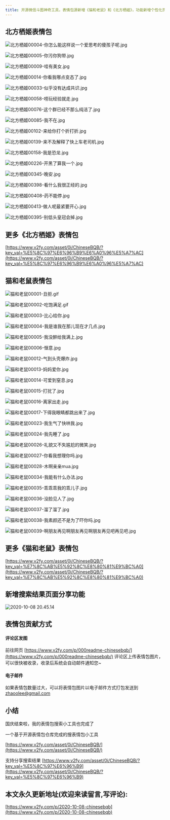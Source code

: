 ```yaml
---
title: 开源微信斗图神奇工具，表情包源新增《猫和老鼠》和《北方栖姬》，功能新增个性化页面分享，贡献方式更新
---
```




## 北方栖姬表情包

![北方栖姬00004-你怎么能这样说一个爱思考的傻孩子呢.jpg](https://www.v2fy.com/asset/0i/jikemiji/jikemiji-md/2020-10-08-chinesebqb.assets/1240.jpeg)


![北方栖姬00005-你污你狗带.jpg](https://www.v2fy.com/asset/0i/jikemiji/jikemiji-md/2020-10-08-chinesebqb.assets/1240-20201008204323916.jpeg)


![北方栖姬00009-哇有美女.jpg](https://www.v2fy.com/asset/0i/jikemiji/jikemiji-md/2020-10-08-chinesebqb.assets/1240-20201008204323815.jpeg)


![北方栖姬00014-你看我哪点变态了.jpg](https://www.v2fy.com/asset/0i/jikemiji/jikemiji-md/2020-10-08-chinesebqb.assets/1240-20201008204323835.jpeg)



![北方栖姬00033-似乎没有达成共识.jpg](https://www.v2fy.com/asset/0i/jikemiji/jikemiji-md/2020-10-08-chinesebqb.assets/1240-20201008204323827.jpeg)



![北方栖姬00058-唠玩经验就走.jpg](https://www.v2fy.com/asset/0i/jikemiji/jikemiji-md/2020-10-08-chinesebqb.assets/1240-20201008204323863.jpeg)


![北方栖姬00076-这个群已经不那么纯洁了.jpg](https://www.v2fy.com/asset/0i/jikemiji/jikemiji-md/2020-10-08-chinesebqb.assets/1240-20201008204323809.jpeg)



![北方栖姬00085-我不在.jpg](https://www.v2fy.com/asset/0i/jikemiji/jikemiji-md/2020-10-08-chinesebqb.assets/1240-20201008204323945.jpeg)


![北方栖姬00102-来给你打个折打折.jpg](https://www.v2fy.com/asset/0i/jikemiji/jikemiji-md/2020-10-08-chinesebqb.assets/1240-20201008204323907.jpeg)



![北方栖姬00139-来不及解释了快上车老司机.jpg](https://www.v2fy.com/asset/0i/jikemiji/jikemiji-md/2020-10-08-chinesebqb.assets/1240-20201008204323859.jpeg)

![北方栖姬00158-我是恐龙.jpg](https://www.v2fy.com/asset/0i/jikemiji/jikemiji-md/2020-10-08-chinesebqb.assets/1240-20201008204323883.jpeg)


![北方栖姬00226-开黑了算我一个.jpg](https://www.v2fy.com/asset/0i/jikemiji/jikemiji-md/2020-10-08-chinesebqb.assets/1240-20201008204323892.jpeg)










![北方栖姬00345-晚安.jpg](https://upload-images.jianshu.io/upload_images/3203841-e304afc71c83bc1a.jpg?imageMogr2/auto-orient/strip%7CimageView2/2/w/1240)




![北方栖姬00398-看什么我很正经的.jpg](https://www.v2fy.com/asset/0i/jikemiji/jikemiji-md/2020-10-08-chinesebqb.assets/1240-20201008204323927.jpeg)



![北方栖姬00408-药不能停.jpg](https://www.v2fy.com/asset/0i/jikemiji/jikemiji-md/2020-10-08-chinesebqb.assets/1240-20201008204323985.jpeg)


![北方栖姬00413-做人呢最紧要开心.jpg](https://www.v2fy.com/asset/0i/jikemiji/jikemiji-md/2020-10-08-chinesebqb.assets/1240-20201008204323951.jpeg)

![北方栖姬00395-别低头皇冠会掉.jpg](https://www.v2fy.com/asset/0i/jikemiji/jikemiji-md/2020-10-08-chinesebqb.assets/1240-20201008204324015.jpeg)


## 更多《北方栖姬》表情包

[https://www.v2fy.com/asset/0i/ChineseBQB/?key_val=%E5%8C%97%E6%96%B9%E6%A0%96%E5%A7%AC](https://www.v2fy.com/asset/0i/ChineseBQB/?key_val=%E5%8C%97%E6%96%B9%E6%A0%96%E5%A7%AC)



## 猫和老鼠表情包



![猫和老鼠00001-丑拒.gif](https://www.v2fy.com/asset/0i/jikemiji/jikemiji-md/2020-10-08-chinesebqb.assets/strip.gif)

![猫和老鼠00002-吃饱满足.gif](https://www.v2fy.com/asset/0i/jikemiji/jikemiji-md/2020-10-08-chinesebqb.assets/strip-20201008204348882.gif)

![猫和老鼠00003-比心给你.jpg](https://www.v2fy.com/asset/0i/jikemiji/jikemiji-md/2020-10-08-chinesebqb.assets/1240-20201008204348575.jpeg)

![猫和老鼠00004-我是谁我在那儿现在才几点.jpg](https://www.v2fy.com/asset/0i/jikemiji/jikemiji-md/2020-10-08-chinesebqb.assets/1240-20201008204348577.jpeg)

![猫和老鼠00005-我没醉给我满上.jpg](https://www.v2fy.com/asset/0i/jikemiji/jikemiji-md/2020-10-08-chinesebqb.assets/1240-20201008204348653.jpeg)

![猫和老鼠00006-惬意.jpg](https://www.v2fy.com/asset/0i/jikemiji/jikemiji-md/2020-10-08-chinesebqb.assets/1240-20201008204348585.jpeg)

![猫和老鼠00012-气到头壳爆炸.jpg](https://www.v2fy.com/asset/0i/jikemiji/jikemiji-md/2020-10-08-chinesebqb.assets/1240-20201008204348615.jpeg)

![猫和老鼠00013-妈妈爱你.jpg](https://www.v2fy.com/asset/0i/jikemiji/jikemiji-md/2020-10-08-chinesebqb.assets/1240-20201008204348675.jpeg)

![猫和老鼠00014-可爱到窒息.jpg](https://www.v2fy.com/asset/0i/jikemiji/jikemiji-md/2020-10-08-chinesebqb.assets/1240-20201008204348639.jpeg)

![猫和老鼠00015-打扰了.jpg](https://www.v2fy.com/asset/0i/jikemiji/jikemiji-md/2020-10-08-chinesebqb.assets/1240-20201008204348663.jpeg)

![猫和老鼠00016-离家出走.jpg](https://www.v2fy.com/asset/0i/jikemiji/jikemiji-md/2020-10-08-chinesebqb.assets/1240-20201008204348767.jpeg)

![猫和老鼠00017-下得我眼睛都跳出来了.jpg](https://www.v2fy.com/asset/0i/jikemiji/jikemiji-md/2020-10-08-chinesebqb.assets/1240-20201008204348786.jpeg)

![猫和老鼠00023-我生气了快哄我.jpg](https://www.v2fy.com/asset/0i/jikemiji/jikemiji-md/2020-10-08-chinesebqb.assets/1240-20201008204348712.jpeg)

![猫和老鼠00024-我先睡了.jpg](https://www.v2fy.com/asset/0i/jikemiji/jikemiji-md/2020-10-08-chinesebqb.assets/1240-20201008204348737.jpeg)

![猫和老鼠00026-礼貌又不失尴尬的微笑.jpg](https://www.v2fy.com/asset/0i/jikemiji/jikemiji-md/2020-10-08-chinesebqb.assets/1240-20201008204348809.jpeg)

![猫和老鼠00027-你看我想理你吗.jpg](https://www.v2fy.com/asset/0i/jikemiji/jikemiji-md/2020-10-08-chinesebqb.assets/1240-20201008204348805.jpeg)

![猫和老鼠00028-木啊亲亲mua.jpg](https://www.v2fy.com/asset/0i/jikemiji/jikemiji-md/2020-10-08-chinesebqb.assets/1240-20201008204348885.jpeg)

![猫和老鼠00034-我能有什么办法.jpg](https://www.v2fy.com/asset/0i/jikemiji/jikemiji-md/2020-10-08-chinesebqb.assets/1240-20201008204348848.jpeg)

![猫和老鼠00035-乖乖乖我的乖儿子.jpg](https://www.v2fy.com/asset/0i/jikemiji/jikemiji-md/2020-10-08-chinesebqb.assets/1240-20201008204348874.jpeg)

![猫和老鼠00036-没脸见人了.jpg](https://www.v2fy.com/asset/0i/jikemiji/jikemiji-md/2020-10-08-chinesebqb.assets/1240-20201008204348870.jpeg)

![猫和老鼠00037-溜了溜了.jpg](https://www.v2fy.com/asset/0i/jikemiji/jikemiji-md/2020-10-08-chinesebqb.assets/1240-20201008204348875.jpeg)

![猫和老鼠00038-我素颜还不是为了吓你吗.jpg](https://www.v2fy.com/asset/0i/jikemiji/jikemiji-md/2020-10-08-chinesebqb.assets/1240-20201008204348900.jpeg)

![猫和老鼠00039-啊朋友再见啊朋友再见啊朋友再见吧再见吧.jpg](https://www.v2fy.com/asset/0i/jikemiji/jikemiji-md/2020-10-08-chinesebqb.assets/1240-20201008204348918.jpeg)

## 更多《猫和老鼠》表情包

[https://www.v2fy.com/asset/0i/ChineseBQB/?key_val=%E7%8C%AB%E5%92%8C%E8%80%81%E9%BC%A0](https://www.v2fy.com/asset/0i/ChineseBQB/?key_val=%E7%8C%AB%E5%92%8C%E8%80%81%E9%BC%A0)





## 新增搜索结果页面分享功能



![2020-10-08 20.45.14](https://www.v2fy.com/asset/0i/jikemiji/jikemiji-md/2020-10-08-chinesebqb.assets/2020-10-08%2020.45.14.gif)





##  表情包贡献方式





#### 评论区发图


前往网页 [https://www.v2fy.com/p/000readme-chinesebqb/](https://www.v2fy.com/p/000readme-chinesebqb/) 评论区上传表情包图片，可以很快被收录，收录后系统会自动邮件通知您~

#### 电子邮件

如果表情包数量过大，可以将表情包图片以电子邮件方式打包发送到  <zhaoolee@gmail.com>




## 小结

国庆结束啦，我的表情包搜索小工具也完成了



一个基于开源表情包仓库完成的搜表情包小工具

[https://www.v2fy.com/asset/0i/ChineseBQB/](https://www.v2fy.com/asset/0i/ChineseBQB/)



支持分享搜索结果
[https://www.v2fy.com/asset/0i/ChineseBQB/?key_val=%E5%8C%97%E6%96%B9](https://www.v2fy.com/asset/0i/ChineseBQB/?key_val=%E5%8C%97%E6%96%B9)


## 本文永久更新地址(欢迎来读留言,写评论):

[https://www.v2fy.com/p/2020-10-08-chinesebqb](https://www.v2fy.com/p/2020-10-08-chinesebqb)
